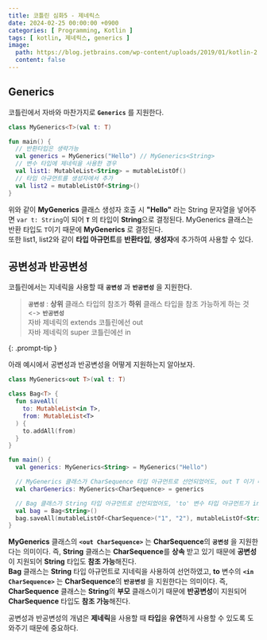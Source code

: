 ```yaml
---
title: 코틀린 심화5 - 제네릭스
date: 2024-02-25 00:00:00 +0900
categories: [ Programming, Kotlin ]
tags: [ kotlin, 제네릭스, generics ]
image:
  path: https://blog.jetbrains.com/wp-content/uploads/2019/01/kotlin-2.svg
  content: false
---
```


## **Generics**

코틀린에서 자바와 마찬가지로 **`Generics`** 를 지원한다.

```kotlin
class MyGenerics<T>(val t: T)

fun main() {
  // 반환타입은 생략가능
  val generics = MyGenerics("Hello") // MyGenerics<String>
  // 변수 타입에 제네릭을 사용한 경우
  val list1: MutableList<String> = mutableListOf()
  // 타입 아규먼트를 생성자에서 추가
  val list2 = mutableListOf<String>()
}
```

위와 같이 **MyGenerics** 클래스 생성자 호출 시 **"Hello"** 라는 String 문자열을 넣어주면
`var t: String`이 되어 **`T`** 의 타입이 **String**으로 결정된다.
MyGenerics 클래스는 반환 타입도 `T`이기 때문에 **MyGenerics<String>** 로 결정된다.  
또한 list1, list2와 같이 **타입 아규먼트**를 **반환타입**, **생성자**에 추가하여 사용할 수 있다.

## **공변성과 반공변성**

코틀린에서는 지네릭을 사용할 때 **`공변성`** 과 **`반공변성`** 을 지원한다.
> **`공변성`** : **상위** 클래스 타입의 참조가 **하위** 클래스 타입을 참조 가능하게 하는 것 <-> **`반공변성`**  
> 자바 제네릭의 extends 코틀린에선 out  
> 자바 제네릭의 super 코틀린에선 in
>
{: .prompt-tip }

아래 예시에서 공변성과 반공변성을 어떻게 지원하는지 알아보자.

```kotlin
class MyGenerics<out T>(val t: T)

class Bag<T> {
  fun saveAll(
    to: MutableList<in T>,
    from: MutableList<T>
  ) {
    to.addAll(from)
  }
}

fun main() {
  val generics: MyGenerics<String> = MyGenerics("Hello")

  // MyGenerics 클래스가 CharSequence 타입 아규먼트로 선언되었어도, out T 이기 때문에 상속받은 String 타입도 참조 가능(공변성)
  val charGenerics: MyGenerics<CharSequence> = generics

  // Bag 클래스가 String 타입 아규먼트로 선언되었어도, 'to' 변수 타입 아규먼트가 in T 이기 때문에 부모인 CharSequence 타입 참조 가능(반공변성)
  val bag = Bag<String>()
  bag.saveAll(mutableListOf<CharSequence>("1", "2"), mutableListOf<String>("3", "4"))
}
```

**MyGenerics** 클래스의 **`<out CharSequence>`** 는 **CharSequence**의 **`공변성`** 을 지원한다는 의미이다.
즉, **String** 클래스는 **CharSequence**를 **상속** 받고 있기 때문에 **공변성**이 지원되어 **String** 타입도 **참조 가능**해진다.  
**Bag** 클래스는 **String** 타입 아규먼트로 지네릭을 사용하여 선언하였고,
**to** 변수의 **`<in CharSequence>`** 는 **CharSequence**의 **`반공변성`** 을 지원한다는 의미이다.
즉, **CharSequence** 클래스는 **String**의 **부모** 클래스이기 때문에 **반공변성**이 지원되어 **CharSequence** 타입도 **참조 가능**해진다.

공변성과 반공변성의 개념은 **제네릭**을 사용할 때 **타입**을 **유연**하게 사용할 수 있도록 도와주기 때문에 중요하다.

